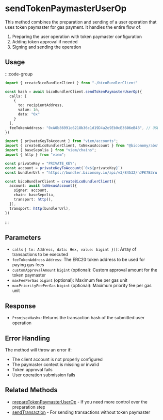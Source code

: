 # sendTokenPaymasterUserOp

This method combines the preparation and sending of a user operation that uses token paymaster for gas payment. It handles the entire flow of:
1. Preparing the user operation with token paymaster configuration
2. Adding token approval if needed
3. Signing and sending the operation

## Usage

:::code-group

```typescript [example.ts]
import { createBicoBundlerClient } from "./bicoBundlerClient"

const hash = await bicoBundlerClient.sendTokenPaymasterUserOp({
  calls: [
    {
      to: recipientAddress,
      value: 1n,
      data: "0x"
    }
  ],
  feeTokenAddress: "0xA0b86991c6218b36c1d19D4a2e9Eb0cE3606eB48", // USDC address
})
```

```typescript [bicoBundlerClient.ts] filename="bicoBundlerClient.ts"
import { privateKeyToAccount } from "viem/accounts";
import { createBicoBundlerClient, toNexusAccount } from "@biconomy/abstractjs";
import { baseSepolia } from "viem/chains"; 
import { http } from "viem"; 

const privateKey = "PRIVATE_KEY";
const account = privateKeyToAccount(`0x${privateKey}`)
const bundlerUrl = "https://bundler.biconomy.io/api/v3/84532/nJPK7B3ru.dd7f7861-190d-41bd-af80-6877f74b8f44"; 

const bicoBundlerClient = createBicoBundlerClient({
  account: await toNexusAccount({ 
    signer: account, 
    chain: baseSepolia,
    transport: http(),
  }),
  transport: http(bundlerUrl),
})
```

:::

## Parameters

- `calls` `{ to: Address, data: Hex, value: bigint }[]`: Array of transactions to be executed
- `feeTokenAddress` `Address`: The ERC20 token address to be used for paying gas fees
- `customApprovalAmount` `bigint` (optional): Custom approval amount for the token paymaster
- `maxFeePerGas` `bigint` (optional): Maximum fee per gas unit
- `maxPriorityFeePerGas` `bigint` (optional): Maximum priority fee per gas unit

## Response

- `Promise<Hash>`: Returns the transaction hash of the submitted user operation

## Error Handling

The method will throw an error if:
- The client account is not properly configured
- The paymaster context is missing or invalid
- Token approval fails
- User operation submission fails

## Related Methods

- [prepareTokenPaymasterUserOp](./prepareTokenPaymasterUserOp.md) - If you need more control over the preparation step
- [sendTransaction](./more/sendTransaction.md) - For sending transactions without token paymaster 